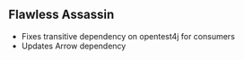 ## Flawless Assassin

- Fixes transitive dependency on opentest4j for consumers
- Updates Arrow dependency

